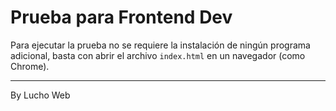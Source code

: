 # Prueba para Frontend Dev

Para ejecutar la prueba no se requiere la instalación de ningún programa adicional, basta con abrir el archivo ```index.html``` en un navegador (como Chrome).

---

By Lucho Web
